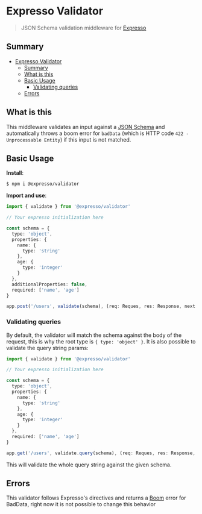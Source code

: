 # Expresso Validator

> JSON Schema validation middleware for [Expresso](https://github.com/expresso)

## Summary

- [Expresso Validator](#expresso-validator)
  - [Summary](#summary)
  - [What is this](#what-is-this)
  - [Basic Usage](#basic-usage)
    - [Validating queries](#validating-queries)
  - [Errors](#errors)

## What is this

This middleware validates an input against a [JSON Schema](https://json-schema.org) and automatically throws a boom error for `badData` (which is HTTP code `422 - Unprocessable Entity`) if this input is not matched.

## Basic Usage

**Install**:

```sh
$ npm i @expresso/validator
```

**Import and use**:

```ts
import { validate } from '@expresso/validator'

// Your expresso initialization here

const schema = {
  type: 'object',
  properties: {
    name: {
      type: 'string'
    },
    age: {
      type: 'integer'
    }
  },
  additionalProperties: false,
  required: ['name', 'age']
}

app.post('/users', validate(schema), (req: Reques, res: Response, next: NextFunction) => { // ... // })
```

### Validating queries

By default, the validator will match the schema against the body of the request, this is why the root type is `{ type: 'object' }`. It is also possible to validate the query string params:

```ts
import { validate } from '@expresso/validator'

// Your expresso initialization here

const schema = {
  type: 'object',
  properties: {
    name: {
      type: 'string'
    },
    age: {
      type: 'integer'
    }
  },
  required: ['name', 'age']
}

app.get('/users', validate.query(schema), (req: Reques, res: Response, next: NextFunction) => { // ... // })
```

This will validate the whole query string against the given schema.

## Errors

This validator follows Expresso's directives and returns a [Boom](https://github.com/hapijs/boom) error for BadData, right now it is not possible to change this behavior